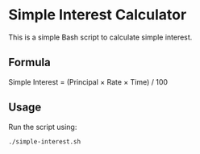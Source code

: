# Simple Interest Calculator

This is a simple Bash script to calculate simple interest.

## Formula
Simple Interest = (Principal × Rate × Time) / 100

## Usage
Run the script using:
```bash
./simple-interest.sh
